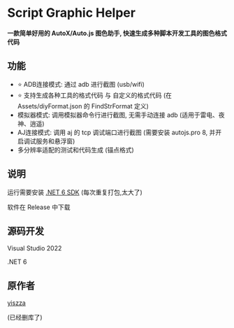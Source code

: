 # Script Graphic Helper

**一款简单好用的 AutoX/Auto.js 图色助手, 快速生成多种脚本开发工具的图色格式代码**

## 功能

- ⭐ ADB连接模式: 通过 adb 进行截图 (usb/wifi)
- ⭐ 支持生成各种工具的格式代码 与 自定义的格式代码 (在 Assets/diyFormat.json 的 FindStrFormat 定义)
- 模拟器模式: 调用模拟器命令行进行截图, 无需手动连接 adb (适用于雷电、夜神、逍遥)
- AJ连接模式: 调用 aj 的 tcp 调试端口进行截图 (需要安装 autojs.pro 8, 并开启调试服务和悬浮窗)
- 多分辨率适配的测试和代码生成 (锚点格式)

## 说明

运行需要安装 [.NET 6 SDK](https://dotnet.microsoft.com/zh-cn/download/dotnet/6.0) (每次重复打包,太大了)

软件在 Release 中下载

## 源码开发

Visual Studio 2022

.NET 6

## 原作者

[yiszza](https://gitee.com/yiszza/ScriptGraphicHelper)

(已经删库了)